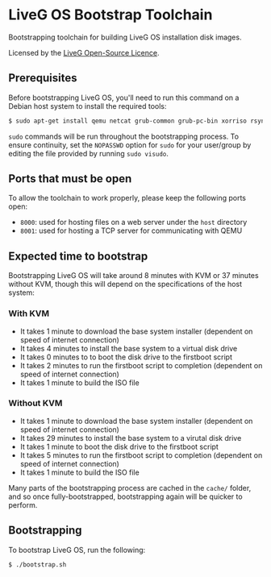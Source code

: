 # LiveG OS Bootstrap Toolchain
Bootstrapping toolchain for building LiveG OS installation disk images.

Licensed by the [LiveG Open-Source Licence](LICENCE.md).

## Prerequisites
Before bootstrapping LiveG OS, you'll need to run this command on a Debian host system to install the required tools:

```bash
$ sudo apt-get install qemu netcat grub-common grub-pc-bin xorriso rsync
```

`sudo` commands will be run throughout the bootstrapping process. To ensure continuity, set the `NOPASSWD` option for `sudo` for your user/group by editing the file provided by running `sudo visudo`.

## Ports that must be open
To allow the toolchain to work properly, please keep the following ports open:

* `8000`: used for hosting files on a web server under the `host` directory
* `8001`: used for hosting a TCP server for communicating with QEMU

## Expected time to bootstrap
Bootstrapping LiveG OS will take around 8 minutes with KVM or 37 minutes without KVM, though this will depend on the specifications of the host system:

### With KVM
* It takes 1 minute to download the base system installer (dependent on speed of internet connection)
* It takes 4 minutes to install the base system to a virtual disk drive
* It takes 0 minutes to to boot the disk drive to the firstboot script
* It takes 2 minutes to run the firstboot script to completion (dependent on speed of internet connection)
* It takes 1 minute to build the ISO file

### Without KVM
* It takes 1 minute to download the base system installer (dependent on speed of internet connection)
* It takes 29 minutes to install the base system to a virutal disk drive
* It takes 1 minute to boot the disk drive to the firstboot script
* It takes 5 minutes to run the firstboot script to completion (dependent on speed of internet connection)
* It takes 1 minute to build the ISO file

Many parts of the bootstrapping process are cached in the `cache/` folder, and so once fully-bootstrapped, bootstrapping again will be quicker to perform.

## Bootstrapping
To bootstrap LiveG OS, run the following:

```bash
$ ./bootstrap.sh
```
